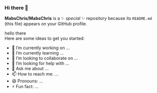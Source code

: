 ### Hi there 👋


**MabsChris/MabsChris** is a ✨ _special_ ✨ repository because its `README.md` (this file) appears on your GitHub profile.
<div>hello there</div>
Here are some ideas to get you started:

- 🔭 I’m currently working on ...
- 🌱 I’m currently learning ...
- 👯 I’m looking to collaborate on ...
- 🤔 I’m looking for help with ...
- 💬 Ask me about ...
- 📫 How to reach me: ...
- 😄 Pronouns: ...
- ⚡ Fun fact: ...

